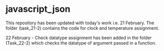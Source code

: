 # javascript_json

This repository has been updated with today's work i.e. 21 February. The folder (task_21-2) contains the code for clock and temperature assignment.

22 February - Check datatype assignment has been added in the folder (Task_22-2) which checks the datatype of argument passed in a function.

